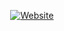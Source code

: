 <p align="center">
<a href="https://Technocyber.tk/techno-cyber"><img title="Website" src="https://img.shields.io/badge/Click Here-To Visit-brightgreen?style=for-the-badge&logo=Website"></a>
</p>
